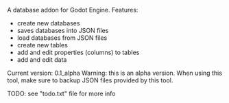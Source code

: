 A database addon for Godot Engine.
Features:
- create new databases
- saves databases into JSON files
- load databases from JSON files
- create new tables
- add and edit properties (columns) to tables
- add and edit data

Current version: 0.1_alpha
Warning: this is an alpha version. When using this tool, make sure to backup JSON files provided by this tool.

TODO:
see "todo.txt" file for more info
